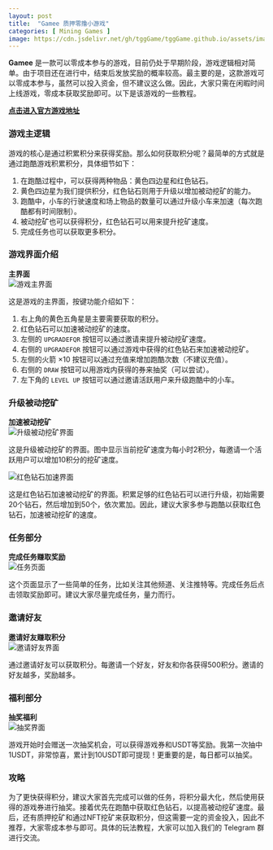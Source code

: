 ```yaml
---
layout: post
title:  "Gamee 质押零撸小游戏"
categories: [ Mining Games ]
image: https://cdn.jsdelivr.net/gh/tggGame/tggGame.github.io/assets/images/Aspose.Words.514c4aac-09ed-4a1a-9a8b-cd30431c3055.001.png
---
```

**Gamee** 是一款可以零成本参与的游戏，目前仍处于早期阶段，游戏逻辑相对简单。由于项目还在进行中，结束后发放奖励的概率较高。最主要的是，这款游戏可以零成本参与，虽然可以投入资金，但不建议这么做。因此，大家只需在闲暇时间上线游戏，零成本获取奖励即可。以下是该游戏的一些教程。

**[点击进入官方游戏地址](https://t.me/gamee/start?startapp=ref_1712464860)**

### 游戏主逻辑

游戏的核心是通过积累积分来获得奖励。那么如何获取积分呢？最简单的方式就是通过跑酷游戏积累积分，具体细节如下：

1. 在跑酷过程中，可以获得两种物品：黄色四边星和红色钻石。
2. 黄色四边星为我们提供积分，红色钻石则用于升级以增加被动挖矿的能力。
3. 跑酷中，小车的行驶速度和场上物品的数量可以通过升级小车来加速（每次跑酷都有时间限制）。
4. 被动挖矿也可以获得积分，红色钻石可以用来提升挖矿速度。
5. 完成任务也可以获取更多积分。

### 游戏界面介绍

**主界面**  
![游戏主界面](https://cdn.jsdelivr.net/gh/tggGame/tggGame.github.io/assets/images/Aspose.Words.514c4aac-09ed-4a1a-9a8b-cd30431c3055.001.png)

这是游戏的主界面，按键功能介绍如下：

1. 右上角的黄色五角星是主要需要获取的积分。
2. 红色钻石可以加速被动挖矿的速度。
3. 左侧的 `UPGRADEFQR` 按钮可以通过邀请来提升被动挖矿速度。
4. 右侧的 `UPGRADEFQR` 按钮可以通过游戏中获得的红色钻石来加速被动挖矿。
5. 左侧的火箭 ×10 按钮可以通过充值来增加跑酷次数（不建议充值）。
6. 右侧的 `DRAW` 按钮可以用游戏内获得的券来抽奖（可以尝试）。
7. 左下角的 `LEVEL UP` 按钮可以通过邀请活跃用户来升级跑酷中的小车。

### 升级被动挖矿

**加速被动挖矿**  
![升级被动挖矿界面](https://cdn.jsdelivr.net/gh/tggGame/tggGame.github.io/assets/images/Aspose.Words.514c4aac-09ed-4a1a-9a8b-cd30431c3055.002.png)

这是升级被动挖矿的界面。图中显示当前挖矿速度为每小时2积分，每邀请一个活跃用户可以增加10积分的挖矿速度。

![红色钻石加速界面](https://cdn.jsdelivr.net/gh/tggGame/tggGame.github.io/assets/images/Aspose.Words.514c4aac-09ed-4a1a-9a8b-cd30431c3055.003.png)

这是红色钻石加速被动挖矿的界面。积累足够的红色钻石可以进行升级，初始需要20个钻石，然后增加到50个，依次累加。因此，建议大家多参与跑酷以获取红色钻石，加速被动挖矿的速度。

### 任务部分

**完成任务赚取奖励**  
![任务页面](https://cdn.jsdelivr.net/gh/tggGame/tggGame.github.io/assets/images/Aspose.Words.514c4aac-09ed-4a1a-9a8b-cd30431c3055.004.png)

这个页面显示了一些简单的任务，比如关注其他频道、关注推特等。完成任务后点击领取奖励即可。建议大家尽量完成任务，量力而行。

### 邀请好友

**邀请好友赚取积分**  
![邀请好友界面](https://cdn.jsdelivr.net/gh/tggGame/tggGame.github.io/assets/images/Aspose.Words.514c4aac-09ed-4a1a-9a8b-cd30431c3055.005.png)

通过邀请好友可以获取积分。每邀请一个好友，好友和你各获得500积分。邀请的好友越多，奖励越多。

### 福利部分

**抽奖福利**  
![抽奖界面](https://cdn.jsdelivr.net/gh/tggGame/tggGame.github.io/assets/images/Aspose.Words.514c4aac-09ed-4a1a-9a8b-cd30431c3055.006.png)

游戏开始时会赠送一次抽奖机会，可以获得游戏券和USDT等奖励。我第一次抽中1USDT，非常惊喜，累计到10USDT即可提现！更重要的是，每日都可以抽奖。

### 攻略

为了更快获得积分，建议大家首先完成可以做的任务，将积分最大化，然后使用获得的游戏券进行抽奖。接着优先在跑酷中获取红色钻石，以提高被动挖矿速度。最后，还有质押挖矿和通过NFT挖矿来获取积分，但这需要一定的资金投入，因此不推荐，大家零成本参与即可。具体的玩法教程，大家可以加入我们的 Telegram 群进行交流。